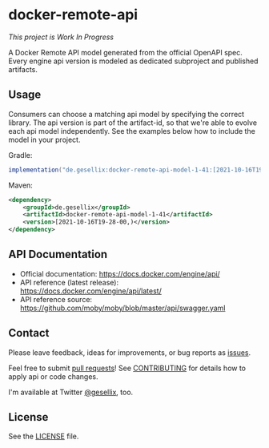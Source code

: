 # docker-remote-api

_This project is Work In Progress_

A Docker Remote API model generated from the official OpenAPI spec.
Every engine api version is modeled as dedicated subproject and published artifacts.

## Usage

Consumers can choose a matching api model by specifying the correct library.
The api version is part of the artifact-id, so that we're able to evolve
each api model independently. See the examples below how to include the model
in your project.

Gradle:

```groovy
implementation("de.gesellix:docker-remote-api-model-1-41:[2021-10-16T19-28-00,)")
```

Maven:

```xml
<dependency>
    <groupId>de.gesellix</groupId>
    <artifactId>docker-remote-api-model-1-41</artifactId>
    <version>[2021-10-16T19-28-00,)</version>
</dependency>
```

## API Documentation

- Official documentation: https://docs.docker.com/engine/api/
- API reference (latest release): https://docs.docker.com/engine/api/latest/
- API reference source: https://github.com/moby/moby/blob/master/api/swagger.yaml

## Contact

Please leave feedback, ideas for improvements, or bug reports as [issues](https://github.com/docker-client/docker-remote-api/issues).

Feel free to submit [pull requests](https://github.com/docker-client/docker-remote-api/pulls)!
See [CONTRIBUTING](CONTRIBUTING.md) for details how to apply api or code changes.

I'm available at Twitter [@gesellix](https://twitter.com/gesellix), too.

## License

See the [LICENSE](LICENSE) file.
